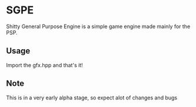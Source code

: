 # SGPE
Shitty General Purpose Engine is a simple game engine made mainly for the PSP.

## Usage
Import the gfx.hpp and that's it!

## Note
This is in a very early alpha stage, so expect alot of changes and bugs

